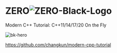 # ZERO![ZERO-Black-Logo](https://github.com/tomisetsu/pdf/assets/33028500/2a8b30a1-5e15-4ffc-a857-aef0ce1e1e09)


Modern C++ Tutorial: C++11/14/17/20 On the Fly  

![bk-hero](https://github.com/tomisetsu/pdf/assets/33028500/34329b9c-3bbc-4822-85aa-30d4ca214591)

https://github.com/changkun/modern-cpp-tutorial  
